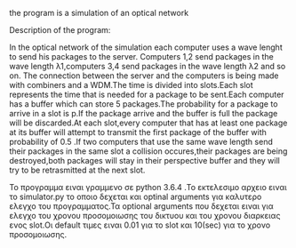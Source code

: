 the program is a simulation of an optical network

Description of the program:

In the optical network of the simulation each computer uses a wave lenght to send his packages to the server.
Computers 1,2 send packages in the wave length λ1,computers 3,4 send packages in the wave length λ2 and so on.
The connection between the server and the computers is being made with combiners and a WDM.The time is divided
into slots.Each slot represents the time that is needed for a package to be sent.Each computer has a buffer
which can store 5 packages.The probability for a package to arrive in a slot is p.If the package arrive and
the buffer is full the package will be discarded.At each slot,every computer that has at least one package at
its buffer will attempt to transmit the first package of the buffer with probability of 0.5 .If two computers
that use the same wave length send their packages in the same slot a collision occures,their packages are being
destroyed,both packages will stay in their perspective buffer and they will try to be retrasmitted at the next 
slot.


Το προγραμμα ειναι γραμμενο σε python 3.6.4 .Το εκτελεσιμο αρχειο ειναι το simulator.py το οποιο δεχεται και 
optinal arguments για καλυτερο ελεγχο του προγραμματος.Τα optional arguments που δεχεται ειναι για ελεγχο του χρονου
προσομοιωσης του δικτυου και του χρονου διαρκειας ενος slot.Οι default τιμες ειναι 0.01 για το slot και 10(sec) για το
χρονο προσομοιωσης.



